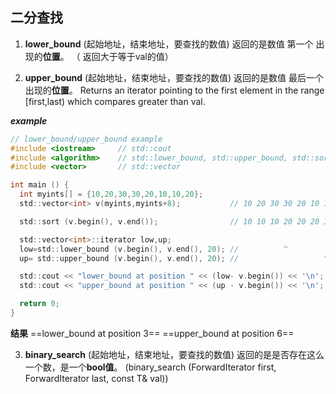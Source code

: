 
## 二分查找
1. **lower_bound**
	(起始地址，结束地址，要查找的数值) 返回的是数值 第一个 出现的**位置**。
（	返回大于等于val的值）


2. **upper_bound**
(起始地址，结束地址，要查找的数值) 返回的是数值 最后一个 出现的**位置**。
	Returns an iterator pointing to the first element in the range [first,last) which compares greater than val.

***example***
```c
// lower_bound/upper_bound example
#include <iostream>     // std::cout
#include <algorithm>    // std::lower_bound, std::upper_bound, std::sort
#include <vector>       // std::vector

int main () {
  int myints[] = {10,20,30,30,20,10,10,20};
  std::vector<int> v(myints,myints+8);           // 10 20 30 30 20 10 10 20

  std::sort (v.begin(), v.end());                // 10 10 10 20 20 20 30 30

  std::vector<int>::iterator low,up;
  low=std::lower_bound (v.begin(), v.end(), 20); //          ^
  up= std::upper_bound (v.begin(), v.end(), 20); //                   ^

  std::cout << "lower_bound at position " << (low- v.begin()) << '\n';
  std::cout << "upper_bound at position " << (up - v.begin()) << '\n';

  return 0;
}
```
__结果__
==lower_bound at position 3==
==upper_bound at position 6==

3. **binary_search**
(起始地址，结束地址，要查找的数值)  返回的是是否存在这么一个数，是一个**bool值**。
(binary_search (ForwardIterator first, ForwardIterator last, const T& val))

